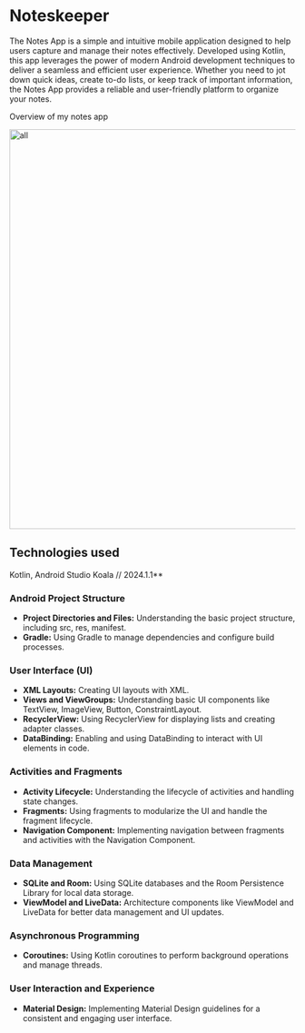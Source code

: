# Noteskeeper

The Notes App is a simple and intuitive mobile application designed to help users capture and manage their notes effectively. Developed using Kotlin, this app leverages the power of modern Android development techniques to deliver a seamless and efficient user experience. Whether you need to jot down quick ideas, create to-do lists, or keep track of important information, the Notes App provides a reliable and user-friendly platform to organize your notes.

Overview of my notes app

<img width="704" alt="all" src="https://github.com/BernadetteWerneke/NotesKeeper/assets/120725476/c624f1ca-1d55-49c8-b920-3ab1e1c2c906">

## Technologies used
Kotlin, Android Studio Koala // 2024.1.1** 

### Android Project Structure
- **Project Directories and Files:**  Understanding the basic project structure, including src, res, manifest.
- **Gradle:** Using Gradle to manage dependencies and configure build processes.

### User Interface (UI)
- **XML Layouts:** Creating UI layouts with XML.
- **Views and ViewGroups:** Understanding basic UI components like TextView, ImageView, Button, ConstraintLayout.
- **RecyclerView:** Using RecyclerView for displaying lists and creating adapter classes.
- **DataBinding:** Enabling and using DataBinding to interact with UI elements in code.

### Activities and Fragments
- **Activity Lifecycle:** Understanding the lifecycle of activities and handling state changes.
- **Fragments:** Using fragments to modularize the UI and handle the fragment lifecycle.
- **Navigation Component:** Implementing navigation between fragments and activities with the Navigation Component.

### Data Management
- **SQLite and Room:** Using SQLite databases and the Room Persistence Library for local data storage.
- **ViewModel and LiveData:** Architecture components like ViewModel and LiveData for better data management and UI updates.

### Asynchronous Programming
- **Coroutines:** Using Kotlin coroutines to perform background operations and manage threads.

### User Interaction and Experience
- **Material Design:** Implementing Material Design guidelines for a consistent and engaging user interface.
